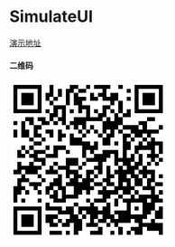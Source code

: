 # SimulateUI

[演示地址](https://peterzhanginc.github.io/SimulateUI/)

#### 二维码
![Alt text](assets/qrcode.png)
